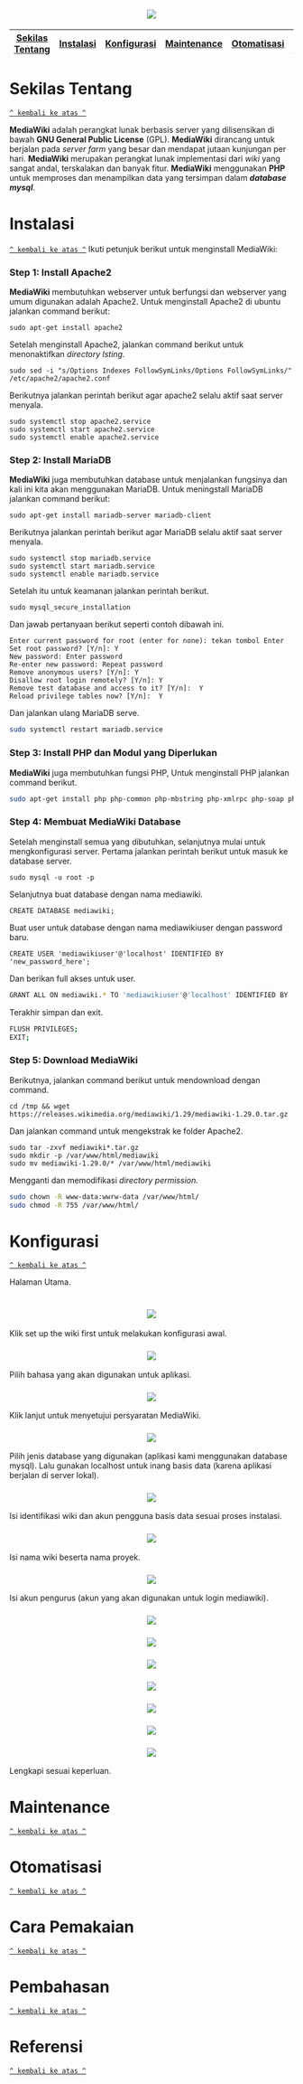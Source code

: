 <h1 align="center"><img src="https://upload.wikimedia.org/wikipedia/en/0/0f/MediaWiki_logo_reworked_embroidery.jpg"></h1>

[Sekilas Tentang](#sekilas-tentang) | [Instalasi](#instalasi) | [Konfigurasi](#konfigurasi) | [Maintenance](#maintenance) | [Otomatisasi](#otomatisasi) | [Cara Pemakaian](#cara-pemakaian) | [Pembahasan](#pembahasan) | [Referensi](#referensi)
:---:|:---:|:---:|:---:|:---:|:---:|:---:|:---:

# Sekilas Tentang
[`^ kembali ke atas ^`](#)

**MediaWiki** adalah perangkat lunak berbasis server yang dilisensikan di bawah **GNU General Public License** (GPL). **MediaWiki** dirancang untuk berjalan pada *server farm* yang besar dan mendapat jutaan kunjungan per hari. **MediaWiki** merupakan perangkat lunak implementasi dari *wiki* yang sangat andal, terskalakan dan banyak fitur. **MediaWiki** menggunakan **PHP** untuk memproses dan menampilkan data yang tersimpan dalam ***database mysql***.

# Instalasi
[`^ kembali ke atas ^`](#)
Ikuti petunjuk berikut untuk menginstall MediaWiki:

### Step 1: Install Apache2

**MediaWiki** membutuhkan webserver untuk berfungsi dan webserver yang umum digunakan adalah Apache2. Untuk menginstall Apache2 di ubuntu jalankan command berikut:

```
sudo apt-get install apache2
```

Setelah menginstall Apache2, jalankan command berikut untuk menonaktifkan *directory lsting.*

```
sudo sed -i "s/Options Indexes FollowSymLinks/Options FollowSymLinks/" /etc/apache2/apache2.conf
```

Berikutnya jalankan perintah berikut agar apache2 selalu aktif saat server menyala.

```
sudo systemctl stop apache2.service
sudo systemctl start apache2.service
sudo systemctl enable apache2.service
```

### Step 2: Install MariaDB

**MediaWiki** juga membutuhkan database untuk menjalankan fungsinya dan kali ini kita akan menggunakan MariaDB. Untuk meningstall MariaDB jalankan command berikut:

```
sudo apt-get install mariadb-server mariadb-client
```

Berikutnya jalankan perintah berikut agar MariaDB selalu aktif saat server menyala.

```
sudo systemctl stop mariadb.service
sudo systemctl start mariadb.service
sudo systemctl enable mariadb.service
````

Setelah itu untuk keamanan jalankan perintah berikut.

```
sudo mysql_secure_installation
```

Dan jawab pertanyaan berikut seperti contoh dibawah ini.

```
Enter current password for root (enter for none): tekan tombol Enter
Set root password? [Y/n]: Y
New password: Enter password
Re-enter new password: Repeat password
Remove anonymous users? [Y/n]: Y
Disallow root login remotely? [Y/n]: Y
Remove test database and access to it? [Y/n]:  Y
Reload privilege tables now? [Y/n]:  Y
```

Dan jalankan ulang MariaDB serve.

```bash
sudo systemctl restart mariadb.service
```

### Step 3: Install PHP dan Modul yang Diperlukan

**MediaWiki** juga membutuhkan fungsi PHP, Untuk menginstall PHP jalankan command berikut.

```bash
sudo apt-get install php php-common php-mbstring php-xmlrpc php-soap php-gd php-xml php-intl php-mysql php-cli php-mcrypt php-ldap php-zip php-curl
```

### Step 4: Membuat MediaWiki Database

Setelah menginstall semua yang dibutuhkan, selanjutnya mulai untuk mengkonfigurasi server. Pertama jalankan perintah berikut untuk masuk ke database server.

```
sudo mysql -u root -p
```

Selanjutnya buat database dengan nama mediawiki.

```
CREATE DATABASE mediawiki;
```

Buat user untuk database dengan nama mediawikiuser dengan password baru.

```
CREATE USER 'mediawikiuser'@'localhost' IDENTIFIED BY 'new_password_here';
```

Dan berikan full akses untuk user.

```bash
GRANT ALL ON mediawiki.* TO 'mediawikiuser'@'localhost' IDENTIFIED BY 'user_password_here' WITH GRANT OPTION;
```

Terakhir simpan dan exit.

```bash
FLUSH PRIVILEGES;
EXIT;
```

### Step 5: Download MediaWiki

Berikutnya, jalankan command berikut untuk mendownload dengan command.

```
cd /tmp && wget https://releases.wikimedia.org/mediawiki/1.29/mediawiki-1.29.0.tar.gz
```

Dan jalankan command untuk mengekstrak ke folder Apache2.

```
sudo tar -zxvf mediawiki*.tar.gz
sudo mkdir -p /var/www/html/mediawiki
sudo mv mediawiki-1.29.0/* /var/www/html/mediawiki
```

Mengganti dan memodifikasi *directory permission.*

```bash
sudo chown -R www-data:wwrw-data /var/www/html/
sudo chmod -R 755 /var/www/html/
```





# Konfigurasi
[`^ kembali ke atas ^`](#)

Halaman Utama.

<h1 align="center"><img src=”https://github.com/miqbals1649/mediaWiki/blob/master/Komdat/MW%201.PNG”></h1>

Klik set up the wiki first untuk melakukan konfigurasi awal.

<h3 align="center"><img src=”https://github.com/miqbals1649/mediaWiki/blob/master/Komdat/MW%202.PNG”></h3>

Pilih bahasa yang akan digunakan untuk aplikasi.

<h3 align="center"><img src=”https://github.com/miqbals1649/mediaWiki/blob/master/Komdat/MW%203.PNG”></h3>

Klik lanjut untuk menyetujui persyaratan MediaWiki.

<h3 align="center"><img src=”https://github.com/miqbals1649/mediaWiki/blob/master/Komdat/MW%204.PNG”></h3>

Pilih jenis database yang digunakan (aplikasi kami menggunakan database mysql). Lalu gunakan localhost untuk inang basis data (karena aplikasi berjalan di server lokal).

<h3 align="center"><img src=”https://github.com/miqbals1649/mediaWiki/blob/master/Komdat/MW%205.PNG”></h3>

Isi identifikasi wiki dan akun pengguna basis data sesuai proses instalasi.

<h3 align="center"><img src=”https://github.com/miqbals1649/mediaWiki/blob/master/Komdat/MW%206.PNG”></h3>

Isi nama wiki beserta nama proyek.

<h3 align="center"><img src=”https://github.com/miqbals1649/mediaWiki/blob/master/Komdat/MW%207.PNG”></h3>

Isi akun pengurus (akun yang akan digunakan untuk login mediawiki).

<h3 align="center"><img src=”https://github.com/miqbals1649/mediaWiki/blob/master/Komdat/MW%208.PNG”></h3>
<h3 align="center"><img src=”https://github.com/miqbals1649/mediaWiki/blob/master/Komdat/MW%209.PNG”></h3>
<h3 align="center"><img src=”https://github.com/miqbals1649/mediaWiki/blob/master/Komdat/MW%209.PNG”></h3>
<h3 align="center"><img src=”https://github.com/miqbals1649/mediaWiki/blob/master/Komdat/MW%210.PNG”></h3>
<h3 align="center"><img src=”https://github.com/miqbals1649/mediaWiki/blob/master/Komdat/MW%211.PNG”></h3>
<h3 align="center"><img src=”https://github.com/miqbals1649/mediaWiki/blob/master/Komdat/MW%212.PNG”></h3>
<h3 align="center"><img src=”https://github.com/miqbals1649/mediaWiki/blob/master/Komdat/MW%213.PNG”></h3>

Lengkapi sesuai keperluan.



# Maintenance
[`^ kembali ke atas ^`](#)

# Otomatisasi
[`^ kembali ke atas ^`](#)

# Cara Pemakaian
[`^ kembali ke atas ^`](#)

# Pembahasan
[`^ kembali ke atas ^`](#)

# Referensi
[`^ kembali ke atas ^`](#)
